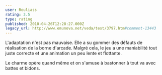 ```yaml
---
user: Rouliass
rating: 3.5
type: rating
published: 2010-04-26T12:28:27.000Z
legacy_url: http://www.emunova.net/veda/test/3797.htm#comment-13443
---
```

L'adaptation n'est pas mauvaise. Elle a su gommer des défauts de réalisation de la borne d'arcade. Malgré cela, le jeu a une maniabilité tout juste correcte et une animation un peu lente et flottante.

Le charme opère quand même et on s'amuse à bastonner à tout va avec battes et bidons.
